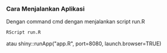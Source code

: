 ### Cara Menjalankan Aplikasi
Dengan command cmd dengan menjalankan script run.R
```cmd
RScript run.R
```
atau shiny::runApp("app.R", port=8080, launch.browser=TRUE)
